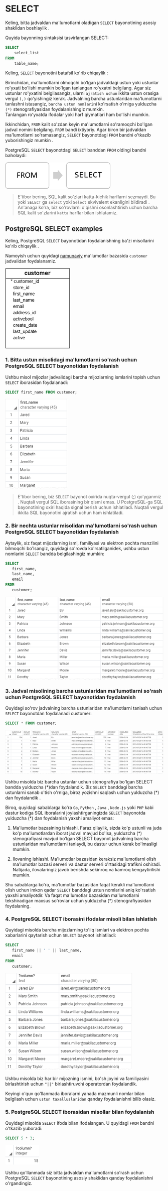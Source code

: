 # SELECT

Keling, bitta jadvaldan ma'lumotlarni oladigan  `SELECT` bayonotining asosiy shaklidan boshlaylik .

Quyida bayonning sintaksisi tasvirlangan SELECT:

```sql
SELECT
    select_list
FROM
    table_name;
```

Keling, `SELECT` bayonotini batafsil ko'rib chiqaylik :

Birinchidan, ma'lumotlarni olmoqchi bo'lgan jadvaldagi ustun yoki ustunlar ro'yxati bo'lishi mumkin bo'lgan tanlangan ro'yxatni belgilang. Agar siz ustunlar ro'yxatini belgilasangiz, ularni `ajratish uchun` ikkita ustun orasiga vergul `(,)` qo'yishingiz kerak. Jadvalning barcha ustunlaridan ma'lumotlarni tanlashni istasangiz, `barcha ustun nomlari`ni ko'rsatish o'rniga yulduzcha `(*)` stenografiyasidan foydalanishingiz mumkin.<br>Tanlangan roʻyxatda ifodalar yoki harf qiymatlari ham boʻlishi mumkin.

Ikkinchidan, `FROM` kalit so'zdan keyin ma'lumotlarni so'ramoqchi bo'lgan jadval nomini belgilang.
`FROM` bandi ixtiyoriy. Agar biron bir jadvaldan ma'lumotlarni so'ramasangiz, `SELECT` bayonotdagi `FROM` bandni o'tkazib yuborishingiz mumkin .

PostgreSQL `SELECT` bayonotdagi `SELECT` banddan `FROM` oldingi bandni baholaydi:

![FROM => SELECT](image.png)

> E'tibor bering, SQL kalit so'zlari katta-kichik harflarni sezmaydi. Bu yoki `SELECT` ga `select` yoki `Select` ekvivalent ekanligini bildiradi . An'anaga ko'ra, biz so'rovlarni o'qishni osonlashtirish uchun barcha SQL kalit so'zlarini `katta` harflar bilan ishlatamiz.

## PostgreSQL SELECT examples

Keling, PostgreSQL `SELECT` bayonotidan foydalanishning ba'zi misollarini ko'rib chiqaylik .

Namoyish uchun quyidagi [namunaviy](https://www.postgresqltutorial.com/wp-content/uploads/2019/05/dvdrental.zip) ma'lumotlar bazasida `customer` jadvalidan  foydalanamiz.

![customer](image-1.png)

### 1. Bitta ustun misolidagi ma'lumotlarni so'rash uchun PostgreSQL SELECT bayonotidan foydalanish
Ushbu misol mijozlar jadvalidagi barcha mijozlarning ismlarini topish uchun `SELECT` iborasidan foydalanadi:
```sql
SELECT first_name FROM customer;
```
![output](image-2.png)

> E'tibor bering, biz `SELECT` bayonot oxirida nuqta-vergul (;) qo'yganmiz . Nuqtali vergul SQL iborasining bir qismi emas. U PostgreSQL-ga SQL bayonotining oxiri haqida signal berish uchun ishlatiladi. Nuqtali vergul ikkita SQL bayonotini ajratish uchun ham ishlatiladi.

### 2. Bir nechta ustunlar misolidan ma'lumotlarni so'rash uchun PostgreSQL SELECT bayonotidan foydalanish

Aytaylik, siz faqat mijozlarning ismi, familiyasi va elektron pochta manzilini bilmoqchi bo'lsangiz, quyidagi so'rovda ko'rsatilganidek, ushbu ustun nomlarini `SELECT` bandda belgilashingiz mumkin:

```sql
SELECT
   first_name,
   last_name,
   email
FROM
   customer;
```
![output](image-3.png)

### 3. Jadval misolining barcha ustunlaridan ma'lumotlarni so'rash uchun PostgreSQL SELECT bayonotidan foydalanish
Quyidagi so'rov jadvalning barcha ustunlaridan ma'lumotlarni tanlash uchun `SELECT` bayonotdan foydalanadi customer:

```sql
SELECT * FROM customer;
```
![output](image-4.png)

Ushbu misolda biz barcha ustunlar uchun stenografiya bo'lgan SELECT bandda yulduzcha (\*)dan foydalandik.
Biz `SELECT` banddagi barcha ustunlarni sanab o'tish o'rniga, biroz yozishni saqlash uchun yulduzcha (*) dan foydalandik .

Biroq, quyidagi sabablarga ko'ra `Go`, `Python` , `Java` , `Node.js` yoki `PHP` kabi dastur kodiga SQL iboralarini joylashtirganingizda `SELECT` bayonotda yulduzcha (\*) dan foydalanish yaxshi amaliyot emas:

1. Ma'lumotlar bazasining ishlashi. Faraz qilaylik, sizda ko'p ustunli va juda ko'p ma'lumotlardan iborat jadval mavjud bo'lsa, yulduzcha (\*) stenografiyasi mavjud bo'lgan SELECT bayonot jadvalning barcha ustunlaridan ma'lumotlarni tanlaydi, bu dastur uchun kerak bo'lmasligi mumkin.

2. Ilovaning ishlashi. Ma'lumotlar bazasidan keraksiz ma'lumotlarni olish ma'lumotlar bazasi serveri va dastur serveri o'rtasidagi trafikni oshiradi. Natijada, ilovalaringiz javob berishda sekinroq va kamroq kengaytirilishi mumkin.

Shu sabablarga ko'ra, ma'lumotlar bazasidan faqat kerakli ma'lumotlarni olish uchun imkon qadar `SELECT` banddagi ustun nomlarini aniq ko'rsatish yaxshi amaliyotdir.
Va faqat ma'lumotlar bazasidan ma'lumotlarni tekshiradigan maxsus so'rovlar uchun yulduzcha (\*) stenografiyasidan foydalaning.

### 4. PostgreSQL SELECT iborasini ifodalar misoli bilan ishlatish

Quyidagi misolda barcha mijozlarning to'liq ismlari va elektron pochta xabarlarini qaytarish uchun `SELECT` bayonot ishlatiladi:

```sql
SELECT 
   first_name || ' ' || last_name,
   email
FROM 
   customer;
```
![output](image-5.png)

Ushbu misolda biz har bir mijozning ismini, bo'sh joyini va familiyasini birlashtirish uchun `"||"` birlashtiruvchi operatordan foydalandik. 

Keyingi o'quv qo'llanmada iboralarni yanada mazmunli nomlar bilan belgilash uchun `ustun taxalluslaridan` qanday foydalanishni bilib olasiz.

### 5. PostgreSQL SELECT iborasidan misollar bilan foydalanish

Quyidagi misolda `SELECT` ifoda bilan ifodalangan. U quyidagi `FROM` bandni o'tkazib yuboradi:

```sql
SELECT 5 * 3;
```

![output](image-6.png)


Ushbu qo'llanmada siz bitta jadvaldan ma'lumotlarni so'rash uchun PostgreSQL `SELECT` bayonotining asosiy shaklidan qanday foydalanishni o'rgandingiz.